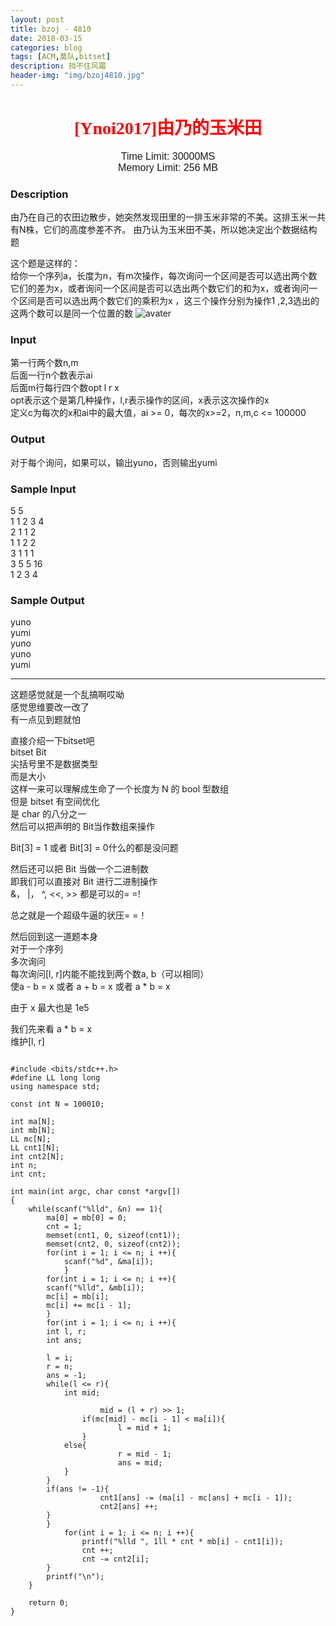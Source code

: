 ```yaml
---
layout: post
title: bzoj - 4810
date: 2018-03-15
categories: blog
tags: [ACM,莫队,bitset]
description: 挡不住风霜
header-img: "img/bzoj4810.jpg"
---
```





<center><h1><font face="verdana" color="red"> [Ynoi2017]由乃的玉米田 </font></h1></center>

<center><font size="3" face="arial"> Time Limit: 30000MS </font></center>	 
<center><font size="3" face="arial"> Memory Limit: 256 MB </font></center>	 	



### Description

由乃在自己的农田边散步，她突然发现田里的一排玉米非常的不美。这排玉米一共有N株，它们的高度参差不齐。
由乃认为玉米田不美，所以她决定出个数据结构题<br>
 
这个题是这样的：<br>
给你一个序列a，长度为n，有m次操作，每次询问一个区间是否可以选出两个数它们的差为x，或者询问一个区间是否可以选出两个数它们的和为x，或者询问一个区间是否可以选出两个数它们的乘积为x ，这三个操作分别为操作1
,2,3选出的这两个数可以是同一个位置的数
![avater](https://raw.githubusercontent.com/seventeenjcinta/seventeenjcinta.GitHub.io/master/img/vv1(4).jpg)

### Input

第一行两个数n,m<br>
后面一行n个数表示ai<br>
后面m行每行四个数opt l r x<br>
opt表示这个是第几种操作，l,r表示操作的区间，x表示这次操作的x<br>
定义c为每次的x和ai中的最大值，ai >= 0，每次的x>=2，n,m,c <= 100000<br>

### Output

对于每个询问，如果可以，输出yuno，否则输出yumi<br>

### Sample Input

5 5<br>
1 1 2 3 4<br>
2 1 1 2<br>
1 1 2 2<br>
3 1 1 1<br>
3 5 5 16<br>
1 2 3 4<br>

### Sample Output

yuno<br>
yumi<br>
yuno<br>
yuno<br>
yumi<br>



***
这题感觉就是一个乱搞啊哎呦<br>
感觉思维要改一改了<br>
有一点见到题就怕<br>

直接介绍一下bitset吧<br>
bitset<N> Bit<br>
尖括号里不是数据类型<br>
而是大小<br>
这样一来可以理解成生命了一个长度为 N 的 bool 型数组<br>
但是 bitset 有空间优化<br>
是 char 的八分之一<br>
然后可以把声明的 Bit当作数组来操作<br>

Bit[3] = 1 或者 Bit[3] = 0什么的都是没问题<br>

然后还可以把 Bit 当做一个二进制数<br>
即我们可以直接对 Bit 进行二进制操作<br>
&， |， ^, <<, >> 都是可以的= =!<br>

总之就是一个超级牛逼的状压= =！<br>


然后回到这一道题本身<br>
对于一个序列<br>
多次询问<br>
每次询问[l, r]内能不能找到两个数a, b（可以相同）<br>
使a - b = x 或者 a + b = x 或者 a * b = x<br>

由于 x 最大也是 1e5<br>

我们先来看 a * b = x<br>
维护[l, r]


<pre><code>
#include &lt;bits/stdc++.h&gt;
#define LL long long
using namespace std;

const int N = 100010;

int ma[N];
int mb[N];
LL mc[N];
LL cnt1[N];
int cnt2[N];
int n;
int cnt;

int main(int argc, char const *argv[])
{
	while(scanf("%lld", &n) == 1){
	    ma[0] = mb[0] = 0;
	    cnt = 1;
	    memset(cnt1, 0, sizeof(cnt1));
	    memset(cnt2, 0, sizeof(cnt2));
	    for(int i = 1; i <= n; i ++){
	    	scanf("%d", &ma[i]);
    	    }
	    for(int i = 1; i <= n; i ++){
		scanf("%lld", &mb[i]);
		mc[i] = mb[i];
		mc[i] += mc[i - 1];
	    }
	    for(int i = 1; i <= n; i ++){
		int l, r;
		int ans;

		l = i;
		r = n;
		ans = -1;
		while(l <= r){
		    int mid;

                    mid = (l + r) >> 1;
	     	    if(mc[mid] - mc[i - 1] < ma[i]){
                        l = mid + 1;
	    	    }
		    else{
                        r = mid - 1;
                        ans = mid;
	  	    }
		}
		if(ans != -1){
                    cnt1[ans] -= (ma[i] - mc[ans] + mc[i - 1]);
                    cnt2[ans] ++;
		}
	    }
    	    for(int i = 1; i <= n; i ++){
                printf("%lld ", 1ll * cnt * mb[i] - cnt1[i]);
                cnt ++;
                cnt -= cnt2[i];
	    }
	    printf("\n");
	}

	return 0;
}
